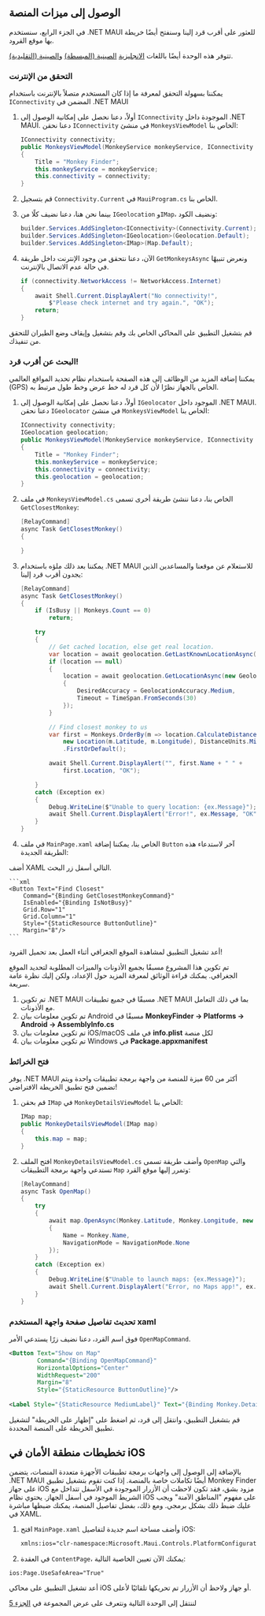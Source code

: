 ## الوصول إلى ميزات المنصة

في الجزء الرابع، سنستخدم .NET MAUI للعثور على أقرب قرد إلينا وسنفتح أيضًا خريطة بها موقع القرود.

تتوفر هذه الوحدة أيضًا باللغات [الانجليزية](README.md) [الصينية (المبسطة)](README.zh-cn.md) و[الصينية (التقليدية)](README.zh-tw.md).


### التحقق من الإنترنت

يمكننا بسهولة التحقق لمعرفة ما إذا كان المستخدم متصلاً بالإنترنت باستخدام `IConnectivity` المضمن في .NET MAUI

1. أولاً، دعنا نحصل على إمكانية الوصول إلى `IConnectivity` الموجودة داخل .NET MAUI. دعنا نحقن `IConnectivity` في منشئ `MonkeysViewModel` الخاص بنا:

    ```csharp
    IConnectivity connectivity;
    public MonkeysViewModel(MonkeyService monkeyService, IConnectivity connectivity)
    {
        Title = "Monkey Finder";
        this.monkeyService = monkeyService;
        this.connectivity = connectivity;
    }
    ```

1. قم بتسجيل `Connectivity.Current` في `MauiProgram.cs` الخاص بنا.


1. بينما نحن هنا، دعنا نضيف كلًا من `IGeolocation` و`IMap`، ونضيف الكود:

    ```csharp
    builder.Services.AddSingleton<IConnectivity>(Connectivity.Current);
    builder.Services.AddSingleton<IGeolocation>(Geolocation.Default);
    builder.Services.AddSingleton<IMap>(Map.Default);
    ```

1. الآن، دعنا نتحقق من وجود الإنترنت داخل طريقة `GetMonkeysAsync` ونعرض تنبيهًا في حالة عدم الاتصال بالإنترنت.

    ```csharp
    if (connectivity.NetworkAccess != NetworkAccess.Internet)
    {
        await Shell.Current.DisplayAlert("No connectivity!",
            $"Please check internet and try again.", "OK");
        return;
    }
    ```

  قم بتشغيل التطبيق على المحاكي الخاص بك وقم بتشغيل وإيقاف وضع الطيران للتحقق من تنفيذك.

### البحث عن أقرب قرد!

يمكننا إضافة المزيد من الوظائف إلى هذه الصفحة باستخدام نظام تحديد المواقع العالمي (GPS) الخاص بالجهاز نظرًا لأن كل قرد له خط عرض وخط طول مرتبط به.

1. أولاً، دعنا نحصل على إمكانية الوصول إلى `IGeolocator` الموجود داخل .NET MAUI. دعنا نحقن `IGeolocator` في منشئ `MonkeysViewModel` الخاص بنا:

    ```csharp
    IConnectivity connectivity;
    IGeolocation geolocation;
    public MonkeysViewModel(MonkeyService monkeyService, IConnectivity connectivity, IGeolocation geolocation)
    {
        Title = "Monkey Finder";
        this.monkeyService = monkeyService;
        this.connectivity = connectivity;
        this.geolocation = geolocation;
    }
    ```


1. في ملف `MonkeysViewModel.cs` الخاص بنا، دعنا ننشئ طريقة أخرى تسمى `GetClosestMonkey`:

    ```csharp
    [RelayCommand]
    async Task GetClosestMonkey()
    {

    }
    ```

1. يمكننا بعد ذلك ملؤه باستخدام .NET MAUI للاستعلام عن موقعنا والمساعدين الذين يجدون أقرب قرد إلينا:

    ```csharp
    [RelayCommand]
    async Task GetClosestMonkey()
    {
        if (IsBusy || Monkeys.Count == 0)
            return;

        try
        {
            // Get cached location, else get real location.
            var location = await geolocation.GetLastKnownLocationAsync();
            if (location == null)
            {
                location = await geolocation.GetLocationAsync(new GeolocationRequest
                {
                    DesiredAccuracy = GeolocationAccuracy.Medium,
                    Timeout = TimeSpan.FromSeconds(30)
                });
            }

            // Find closest monkey to us
            var first = Monkeys.OrderBy(m => location.CalculateDistance(
                new Location(m.Latitude, m.Longitude), DistanceUnits.Miles))
                .FirstOrDefault();

            await Shell.Current.DisplayAlert("", first.Name + " " +
                first.Location, "OK");

        }
        catch (Exception ex)
        {
            Debug.WriteLine($"Unable to query location: {ex.Message}");
            await Shell.Current.DisplayAlert("Error!", ex.Message, "OK");
        }
    }
    ```


1. في ملف `MainPage.xaml` الخاص بنا، يمكننا إضافة `Button` آخر لاستدعاء هذه الطريقة الجديدة:

أضف XAML التالي أسفل زر البحث.

    ```xml
    <Button Text="Find Closest" 
        Command="{Binding GetClosestMonkeyCommand}"
        IsEnabled="{Binding IsNotBusy}"
        Grid.Row="1"
        Grid.Column="1"
        Style="{StaticResource ButtonOutline}"
        Margin="8"/>
    ```

أعد تشغيل التطبيق لمشاهدة الموقع الجغرافي أثناء العمل بعد تحميل القرود!

تم تكوين هذا المشروع مسبقًا بجميع الأذونات والميزات المطلوبة لتحديد الموقع الجغرافي. يمكنك قراءة الوثائق لمعرفة المزيد حول الإعداد، ولكن إليك نظرة عامة سريعة.

1. تم تكوين .NET MAUI مسبقًا في جميع تطبيقات .NET MAUI بما في ذلك التعامل مع الأذونات.
1. تم تكوين معلومات بيان Android مسبقًا في **MonkeyFinder -> Platforms -> Android -> AssemblyInfo.cs**
1. تم تكوين معلومات بيان iOS/macOS في ملف **info.plist** لكل منصة
1. تم تكوين معلومات بيان Windows في **Package.appxmanifest**

### فتح الخرائط

يوفر .NET MAUI أكثر من 60 ميزة للمنصة من واجهة برمجة تطبيقات واحدة ويتم تضمين فتح تطبيق الخريطة الافتراضي!

1. قم بحقن `IMap` في `MonkeyDetailsViewModel` الخاص بنا:

    ```csharp
    IMap map;
    public MonkeyDetailsViewModel(IMap map)
    {
        this.map = map;
    }
    ```

1. افتح الملف `MonkeyDetailsViewModel.cs` وأضف طريقة تسمى `OpenMap` والتي تستدعي واجهة برمجة التطبيقات `Map` وتمرر إليها موقع القرد:

    ```csharp
    [RelayCommand]
    async Task OpenMap()
    {
        try
        {
            await map.OpenAsync(Monkey.Latitude, Monkey.Longitude, new MapLaunchOptions
            {
                Name = Monkey.Name,
                NavigationMode = NavigationMode.None
            });
        }
        catch (Exception ex)
        {
            Debug.WriteLine($"Unable to launch maps: {ex.Message}");
            await Shell.Current.DisplayAlert("Error, no Maps app!", ex.Message, "OK");
        }
    }

    ```

### تحديث تفاصيل صفحة واجهة المستخدم xaml

فوق اسم القرد، دعنا نضيف زرًا يستدعي الأمر `OpenMapCommand`.

```xml
<Button Text="Show on Map" 
        Command="{Binding OpenMapCommand}"
        HorizontalOptions="Center" 
        WidthRequest="200" 
        Margin="8"
        Style="{StaticResource ButtonOutline}"/>
                
<Label Style="{StaticResource MediumLabel}" Text="{Binding Monkey.Details}" />
```

قم بتشغيل التطبيق، وانتقل إلى قرد، ثم اضغط على "إظهار على الخريطة" لتشغيل تطبيق الخريطة على المنصة المحددة.

## تخطيطات منطقة الأمان في iOS

بالإضافة إلى الوصول إلى واجهات برمجة تطبيقات الأجهزة متعددة المنصات، يتضمن .NET MAUI أيضًا تكاملات خاصة بالمنصة. إذا كنت تقوم بتشغيل تطبيق Monkey Finder على جهاز iOS مزود بشق، فقد تكون لاحظت أن الأزرار الموجودة في الأسفل تتداخل مع الشريط الموجود في أسفل الجهاز. يحتوي نظام iOS على مفهوم "المناطق الآمنة" ويجب عليك ضبط ذلك بشكل برمجي. ومع ذلك، بفضل تفاصيل المنصة، يمكنك ضبطها مباشرة في XAML.

1. افتح `MainPage.xaml` وأضف مساحة اسم جديدة لتفاصيل iOS:

    ```xml
    xmlns:ios="clr-namespace:Microsoft.Maui.Controls.PlatformConfiguration.iOSSpecific;assembly=Microsoft.Maui.Controls"
    ```

1. في العقدة `ContentPage`، يمكنك الآن تعيين الخاصية التالية:

```xml
ios:Page.UseSafeArea="True"
```

أعد تشغيل التطبيق على محاكي iOS أو جهاز ولاحظ أن الأزرار تم تحريكها تلقائيًا لأعلى.

لننتقل إلى الوحدة التالية ونتعرف على عرض المجموعة في [الجزء 5](../Part%205%20-%20CollectionView/README.ar-sa.md)
